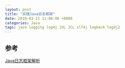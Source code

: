 ```yaml
---
layout: post
title: "实践Java日志框架"
date: 2018-03-21 11:08:00 +0800
categories: Java
tags: java logging log4j JUL JCL slf4j logback log4j2
---
```




## 参考

[Java日志框架解析](https://zhuanlan.zhihu.com/p/24272450)